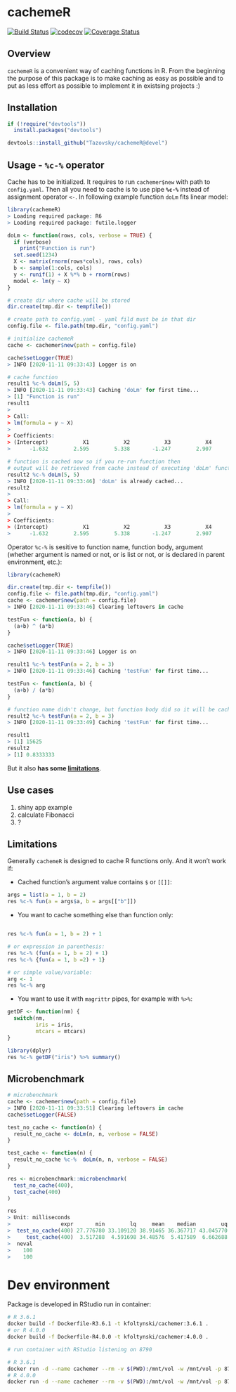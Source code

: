 
# cachemeR

[![Build
Status](https://travis-ci.org/Tazovsky/cachemeR.svg?branch=devel)](https://travis-ci.org/Tazovsky/cachemeR)
[![codecov](https://codecov.io/gh/Tazovsky/cachemeR/branch/devel/graph/badge.svg)](https://codecov.io/gh/Tazovsky/cachemeR)
[![Coverage
Status](https://coveralls.io/repos/github/Tazovsky/cachemeR/badge.svg?branch=devel)](https://coveralls.io/github/Tazovsky/cachemeR?branch=devel)

## Overview

`cachemeR` is a convenient way of caching functions in R. From the beginning the
purpose of this package is to make caching as easy as possible and to
put as less effort as possible to implement it in existsing projects :)

## Installation

``` r
if (!require("devtools")) 
  install.packages("devtools")

devtools::install_github("Tazovsky/cachemeR@devel")
```

## Usage - `%c-%` operator

Cache has to be initialized. It requires to run `cachemer$new` with path
to `config.yaml`. Then all you need to cache is to use pipe **`%c-%`**
instead of assignment operator `<-`. In following example function
`doLm` fits linear model:

``` r
library(cachemeR)
> Loading required package: R6
> Loading required package: futile.logger

doLm <- function(rows, cols, verbose = TRUE) {
  if (verbose)
    print("Function is run")
  set.seed(1234)
  X <- matrix(rnorm(rows*cols), rows, cols)
  b <- sample(1:cols, cols)
  y <- runif(1) + X %*% b + rnorm(rows)
  model <- lm(y ~ X)
}

# create dir where cache will be stored
dir.create(tmp.dir <- tempfile())

# create path to config.yaml - yaml fild must be in that dir
config.file <- file.path(tmp.dir, "config.yaml")

# initialize cachemeR
cache <- cachemer$new(path = config.file)

cache$setLogger(TRUE)
> INFO [2020-11-11 09:33:43] Logger is on

# cache function
result1 %c-% doLm(5, 5)
> INFO [2020-11-11 09:33:43] Caching 'doLm' for first time...
> [1] "Function is run"
result1
> 
> Call:
> lm(formula = y ~ X)
> 
> Coefficients:
> (Intercept)           X1           X2           X3           X4           X5  
>      -1.632        2.595        5.338       -1.247        2.907           NA

# function is cached now so if you re-run function then 
# output will be retrieved from cache instead of executing 'doLm' function again
result2 %c-% doLm(5, 5)
> INFO [2020-11-11 09:33:46] 'doLm' is already cached...
result2
> 
> Call:
> lm(formula = y ~ X)
> 
> Coefficients:
> (Intercept)           X1           X2           X3           X4           X5  
>      -1.632        2.595        5.338       -1.247        2.907           NA
```

Operator `%c-%` is sesitive to function name, function body, argument
(whether argument is named or not, or is list or not, or is declared in
parent environment, etc.):

``` r
library(cachemeR)

dir.create(tmp.dir <- tempfile())
config.file <- file.path(tmp.dir, "config.yaml")
cache <- cachemer$new(path = config.file)
> INFO [2020-11-11 09:33:46] Clearing leftovers in cache

testFun <- function(a, b) {
  (a+b) ^ (a*b)
}

cache$setLogger(TRUE)
> INFO [2020-11-11 09:33:46] Logger is on

result1 %c-% testFun(a = 2, b = 3)
> INFO [2020-11-11 09:33:46] Caching 'testFun' for first time...

testFun <- function(a, b) {
  (a+b) / (a*b)
}

# function name didn't change, but function body did so it will be cached:
result2 %c-% testFun(a = 2, b = 3)
> INFO [2020-11-11 09:33:49] Caching 'testFun' for first time...

result1
> [1] 15625
result2
> [1] 0.8333333
```

But it also **has some [limitations](#limitations)**.

## Use cases

1.  shiny app example
2.  calculate Fibonacci
3.  ?

## Limitations

Generally `cachemeR` is designed to cache R functions only. And it won’t
work if:

  - Cached function’s argument value contains `$` or `[[]]`:

<!-- end list -->

``` r
args = list(a = 1, b = 2)
res %c-% fun(a = args$a, b = args[["b"]])
```

  - You want to cache something else than function only:

<!-- end list -->

``` r

res %c-% fun(a = 1, b = 2) + 1

# or expression in parenthesis:
res %c-% (fun(a = 1, b = 2) + 1)
res %c-% {fun(a = 1, b =2) + 1}

# or simple value/variable:
arg <- 1
res %c-% arg
```

  - You want to use it with `magrittr` pipes, for example with `%>%`:

<!-- end list -->

``` r
getDF <- function(nm) {
  switch(nm,
         iris = iris,
         mtcars = mtcars)
}

library(dplyr)
res %c-% getDF("iris") %>% summary()
```

## Microbenchmark

``` r
# microbenchmark
cache <- cachemer$new(path = config.file)
> INFO [2020-11-11 09:33:51] Clearing leftovers in cache
cache$setLogger(FALSE)

test_no_cache <- function(n) {
  result_no_cache <- doLm(n, n, verbose = FALSE)
}

test_cache <- function(n) {
  result_no_cache %c-%  doLm(n, n, verbose = FALSE)
}

res <- microbenchmark::microbenchmark(
  test_no_cache(400),
  test_cache(400)
)

res
> Unit: milliseconds
>                expr       min        lq     mean    median        uq      max
>  test_no_cache(400) 27.776780 33.109120 38.91465 36.367717 43.045770  136.955
>     test_cache(400)  3.517288  4.591698 34.48576  5.417589  6.662688 2871.596
>  neval
>    100
>    100
```

# Dev environment

Package is developed in RStudio run in container:

``` bash
# R 3.6.1
docker build -f Dockerfile-R3.6.1 -t kfoltynski/cachemer:3.6.1 .
# or R 4.0.0
docker build -f Dockerfile-R4.0.0 -t kfoltynski/cachemer:4.0.0 .

# run container with RStudio listening on 8790

# R 3.6.1
docker run -d --name cachemer --rm -v $(PWD):/mnt/vol -w /mnt/vol -p 8790:8787 kfoltynski/cachemer:3.6.1
# R 4.0.0
docker run -d --name cachemer --rm -v $(PWD):/mnt/vol -w /mnt/vol -p 8790:8787 kfoltynski/cachemer:4.0.0
```
